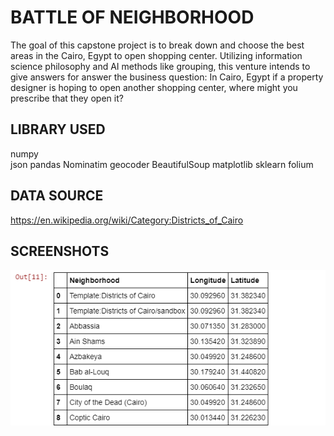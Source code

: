 # BATTLE OF NEIGHBORHOOD

  The goal of this capstone project is to break down and choose the best areas in the Cairo,
  Egypt to open shopping center. Utilizing information science philosophy and AI methods
  like grouping, this venture intends to give answers for answer the business question: In
  Cairo, Egypt if a property designer is hoping to open another shopping center, where might
  you prescribe that they open it? 

## LIBRARY USED
  numpy  
  json
  pandas
  Nominatim
  geocoder
  BeautifulSoup
  matplotlib
  sklearn
  folium

## DATA SOURCE

  https://en.wikipedia.org/wiki/Category:Districts_of_Cairo

## SCREENSHOTS

![](screenshots/Capture.png)

